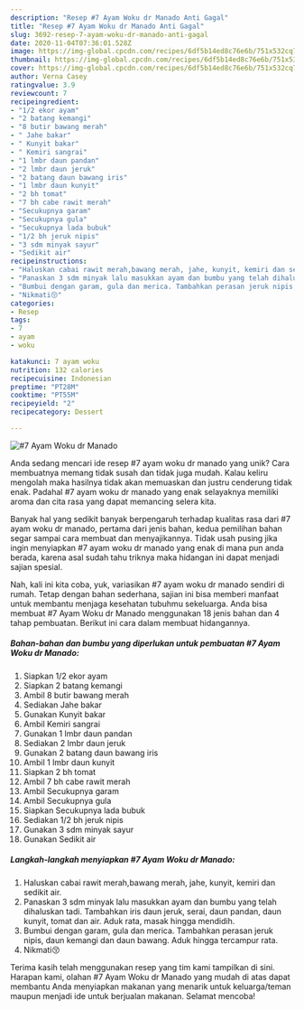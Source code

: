 ```yaml
---
description: "Resep #7 Ayam Woku dr Manado Anti Gagal"
title: "Resep #7 Ayam Woku dr Manado Anti Gagal"
slug: 3692-resep-7-ayam-woku-dr-manado-anti-gagal
date: 2020-11-04T07:36:01.528Z
image: https://img-global.cpcdn.com/recipes/6df5b14ed8c76e6b/751x532cq70/7-ayam-woku-dr-manado-foto-resep-utama.jpg
thumbnail: https://img-global.cpcdn.com/recipes/6df5b14ed8c76e6b/751x532cq70/7-ayam-woku-dr-manado-foto-resep-utama.jpg
cover: https://img-global.cpcdn.com/recipes/6df5b14ed8c76e6b/751x532cq70/7-ayam-woku-dr-manado-foto-resep-utama.jpg
author: Verna Casey
ratingvalue: 3.9
reviewcount: 7
recipeingredient:
- "1/2 ekor ayam"
- "2 batang kemangi"
- "8 butir bawang merah"
- " Jahe bakar"
- " Kunyit bakar"
- " Kemiri sangrai"
- "1 lmbr daun pandan"
- "2 lmbr daun jeruk"
- "2 batang daun bawang iris"
- "1 lmbr daun kunyit"
- "2 bh tomat"
- "7 bh cabe rawit merah"
- "Secukupnya garam"
- "Secukupnya gula"
- "Secukupnya lada bubuk"
- "1/2 bh jeruk nipis"
- "3 sdm minyak sayur"
- "Sedikit air"
recipeinstructions:
- "Haluskan cabai rawit merah,bawang merah, jahe, kunyit, kemiri dan sedikit air."
- "Panaskan 3 sdm minyak lalu masukkan ayam dan bumbu yang telah dihaluskan tadi. Tambahkan iris daun jeruk, serai, daun pandan, daun kunyit, tomat dan air. Aduk rata, masak hingga mendidih."
- "Bumbui dengan garam, gula dan merica. Tambahkan perasan jeruk nipis, daun kemangi dan daun bawang. Aduk hingga tercampur rata."
- "Nikmati😚"
categories:
- Resep
tags:
- 7
- ayam
- woku

katakunci: 7 ayam woku 
nutrition: 132 calories
recipecuisine: Indonesian
preptime: "PT28M"
cooktime: "PT55M"
recipeyield: "2"
recipecategory: Dessert

---
```



![#7 Ayam Woku dr Manado](https://img-global.cpcdn.com/recipes/6df5b14ed8c76e6b/751x532cq70/7-ayam-woku-dr-manado-foto-resep-utama.jpg)

Anda sedang mencari ide resep #7 ayam woku dr manado yang unik? Cara membuatnya memang tidak susah dan tidak juga mudah. Kalau keliru mengolah maka hasilnya tidak akan memuaskan dan justru cenderung tidak enak. Padahal #7 ayam woku dr manado yang enak selayaknya memiliki aroma dan cita rasa yang dapat memancing selera kita.



Banyak hal yang sedikit banyak berpengaruh terhadap kualitas rasa dari #7 ayam woku dr manado, pertama dari jenis bahan, kedua pemilihan bahan segar sampai cara membuat dan menyajikannya. Tidak usah pusing jika ingin menyiapkan #7 ayam woku dr manado yang enak di mana pun anda berada, karena asal sudah tahu triknya maka hidangan ini dapat menjadi sajian spesial.


Nah, kali ini kita coba, yuk, variasikan #7 ayam woku dr manado sendiri di rumah. Tetap dengan bahan sederhana, sajian ini bisa memberi manfaat untuk membantu menjaga kesehatan tubuhmu sekeluarga. Anda bisa membuat #7 Ayam Woku dr Manado menggunakan 18 jenis bahan dan 4 tahap pembuatan. Berikut ini cara dalam membuat hidangannya.

<!--inarticleads1-->

##### Bahan-bahan dan bumbu yang diperlukan untuk pembuatan #7 Ayam Woku dr Manado:

1. Siapkan 1/2 ekor ayam
1. Siapkan 2 batang kemangi
1. Ambil 8 butir bawang merah
1. Sediakan  Jahe bakar
1. Gunakan  Kunyit bakar
1. Ambil  Kemiri sangrai
1. Gunakan 1 lmbr daun pandan
1. Sediakan 2 lmbr daun jeruk
1. Gunakan 2 batang daun bawang iris
1. Ambil 1 lmbr daun kunyit
1. Siapkan 2 bh tomat
1. Ambil 7 bh cabe rawit merah
1. Ambil Secukupnya garam
1. Ambil Secukupnya gula
1. Siapkan Secukupnya lada bubuk
1. Sediakan 1/2 bh jeruk nipis
1. Gunakan 3 sdm minyak sayur
1. Gunakan Sedikit air




<!--inarticleads2-->

##### Langkah-langkah menyiapkan #7 Ayam Woku dr Manado:

1. Haluskan cabai rawit merah,bawang merah, jahe, kunyit, kemiri dan sedikit air.
1. Panaskan 3 sdm minyak lalu masukkan ayam dan bumbu yang telah dihaluskan tadi. Tambahkan iris daun jeruk, serai, daun pandan, daun kunyit, tomat dan air. Aduk rata, masak hingga mendidih.
1. Bumbui dengan garam, gula dan merica. Tambahkan perasan jeruk nipis, daun kemangi dan daun bawang. Aduk hingga tercampur rata.
1. Nikmati😚




Terima kasih telah menggunakan resep yang tim kami tampilkan di sini. Harapan kami, olahan #7 Ayam Woku dr Manado yang mudah di atas dapat membantu Anda menyiapkan makanan yang menarik untuk keluarga/teman maupun menjadi ide untuk berjualan makanan. Selamat mencoba!
